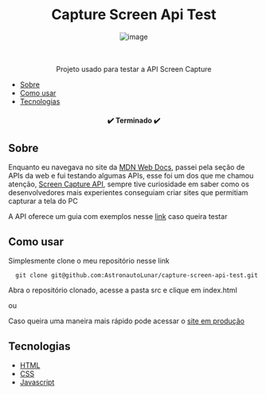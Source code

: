 <h1 align="center">Capture Screen Api Test</h1>

<div align="center">
  <img 
       src="https://github.com/AstronautoLunar/capture-screen-api-test/blob/master/presentation.png" 
       alt="image"
  />
</div>

<br/>
<br/>

<p align="center">Projeto usado para testar a API Screen Capture</p>

* [Sobre](#sobre)
* [Como usar](#como-usar)
* [Tecnologias](#tecnologias)

<h4 align="center">
  ✔️ Terminado ✔️
</h4>

## Sobre
Enquanto eu navegava no site da <a href="https://developer.mozilla.org/en-US/" target="__blank">MDN Web Docs</a>, passei pela seção de APIs da web 
e fui testando algumas APIs, esse foi um dos que me chamou atenção, <a href="https://developer.mozilla.org/en-US/docs/Web/API/Screen_Capture_API" target="__blank">Screen Capture API</a>, 
sempre tive curiosidade em saber como os desenvolvedores mais experientes conseguiam criar sites que permitiam capturar a tela do PC

A API oferece um guia com exemplos nesse <a href="https://developer.mozilla.org/en-US/docs/Web/API/Screen_Capture_API/Using_Screen_Capture" target="__blank">link</a> caso queira testar

## Como usar
Simplesmente clone o meu repositório nesse link
```
  git clone git@github.com:AstronautoLunar/capture-screen-api-test.git
```

Abra o repositório clonado, acesse a pasta src e clique em index.html

ou

Caso queira uma maneira mais rápido pode acessar o <a href="https://capture-screen-api-test.vercel.app/" target="__blank">site em produção</a>

## Tecnologias

- [HTML](https://developer.mozilla.org/pt-BR/docs/Learn/HTML)
- [CSS](https://developer.mozilla.org/en-US/docs/Web/CSS)
- [Javascript](https://developer.mozilla.org/en-US/docs/Learn/JavaScript/First_steps)
